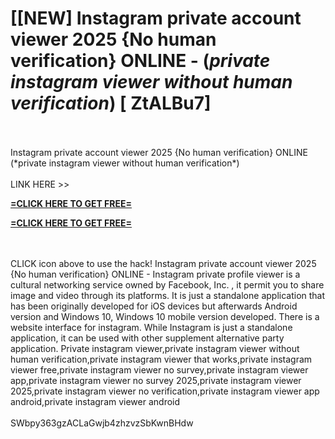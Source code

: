 # [[NEW] Instagram private account viewer 2025 {No human verification} ONLINE - (*private instagram viewer without human verification*) [ ZtALBu7]
<br>
<br>Instagram private account viewer 2025 {No human verification} ONLINE (*private instagram viewer without human verification*)
<br>
<br>LINK HERE >> 

**[=CLICK HERE TO GET FREE=](https://www.google.com/url?q=https%3A%2F%2Fappbitly.com%2FjfflD)**


**[=CLICK HERE TO GET FREE=](https://www.google.com/url?q=https%3A%2F%2Fappbitly.com%2FjfflD)**


<br>
<br>CLICK  icon above to use the hack! Instagram private account viewer 2025 {No human verification} ONLINE - Instagram private profile viewer is a cultural networking service owned by Facebook, Inc. , it permit you to share image and video through its platforms.  It is just a standalone application that has been originally developed for iOS devices but afterwards Android version and Windows 10, Windows 10 mobile version developed.  There is a website interface for instagram.  While Instagram is just a standalone application, it can be used with other supplement alternative party application.  Private instagram viewer,private instagram viewer without human verification,private instagram viewer that works,private instagram viewer free,private instagram viewer no survey,private instagram viewer app,private instagram viewer no survey 2025,private instagram viewer 2025,private instagram viewer no verification,private instagram viewer app android,private instagram viewer android
<br>
<br>SWbpy363gzACLaGwjb4zhzvzSbKwnBHdw
<br>
